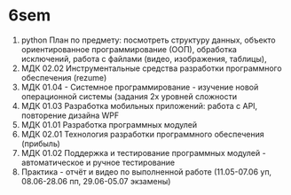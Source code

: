 # 6sem
1) python 
План по предмету: посмотреть структуру данных, объекто ориентированное программирование (ООП), обработка исключений, работа с файлами (видео, изображения, таблицы),
2) МДК 02.02 Инструментальные средства разработки программного обеспечения (rezume)
3) МДК 01.04 - Системное программирование - изучение новой операционной системы (задания 2х уровней сложности
4) МДК 01.03 Разработка мобильных приложений: работа с API, повторение дизайна WPF
5) МДК 01.01 Разработка программных модулей
6) МДК 02.01 Технология разработки программного обеспечения (прибыль)
7) МДК 01.02 Поддержка и тестирование программных модулей - автоматическое и ручное тестирование
8) Практика - отчёт и видео по выполненной работе (11.05-07.06 уп, 08.06-28.06 пп, 29.06-05.07 экзамены)


